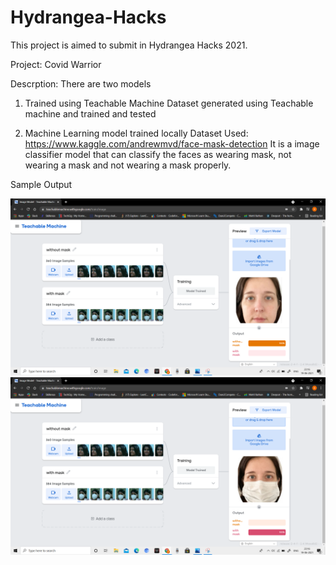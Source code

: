 # Hydrangea-Hacks

This project is aimed to submit in Hydrangea Hacks 2021. 

Project: Covid Warrior

Descrption: There are two models
1. Trained using Teachable Machine
      Dataset generated using Teachable machine and trained and tested
      
2. Machine Learning model trained locally
  Dataset Used: https://www.kaggle.com/andrewmvd/face-mask-detection
  It is a image classifier model that can classify the faces as wearing mask, not wearing a mask and not wearing a mask properly. 
  
  Sample Output
  
![alt text](https://github.com/artirocks/Hydrangea-Hacks/blob/main/Covide%20Warrior/Output%20Demo/Screenshot%20(2106).png)
![alt text](https://github.com/artirocks/Hydrangea-Hacks/blob/main/Covide%20Warrior/Output%20Demo/Screenshot%20(2107).png)
